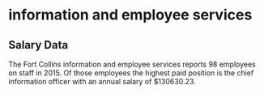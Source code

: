 information and employee services
================

Salary Data
-----------

The Fort Collins information and employee services reports 98 employees on staff in 2015. Of those employees the highest paid position is the chief information officer with an annual salary of $130630.23.

